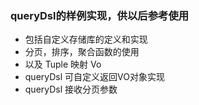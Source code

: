 ### queryDsl的样例实现，供以后参考使用
- 包括自定义存储库的定义和实现
- 分页，排序，聚合函数的使用
- 以及 Tuple 映射 Vo
- queryDsl 可自定义返回VO对象实现
- queryDsl 接收分页参数


